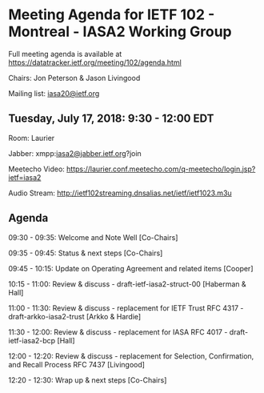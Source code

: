 # Meeting Agenda for IETF 102 - Montreal - IASA2 Working Group

Full meeting agenda is available at https://datatracker.ietf.org/meeting/102/agenda.html

Chairs: Jon Peterson & Jason Livingood

Mailing list: iasa20@ietf.org

## Tuesday, July 17, 2018: 9:30 - 12:00 EDT
Room: Laurier

Jabber: xmpp:iasa2@jabber.ietf.org?join

Meetecho Video: https://laurier.conf.meetecho.com/q-meetecho/login.jsp?ietf=iasa2

Audio Stream: http://ietf102streaming.dnsalias.net/ietf/ietf1023.m3u

## Agenda

09:30 - 09:35:     Welcome and Note Well [Co-Chairs]

09:35 - 09:45:     Status & next steps [Co-Chairs]

09:45 - 10:15:     Update on Operating Agreement and related items [Cooper]

10:15 - 11:00:     Review & discuss - draft-ietf-iasa2-struct-00 [Haberman & Hall]

11:00 - 11:30:     Review & discuss - replacement for IETF Trust RFC 4317 - draft-arkko-iasa2-trust [Arkko & Hardie] 

11:30 - 12:00:     Review & discuss - replacement for IASA RFC 4017 - draft-ietf-iasa2-bcp [Hall]

12:00 - 12:20:     Review & discuss - replacement for Selection, Confirmation, and Recall Process RFC 7437 [Livingood]

12:20 - 12:30:     Wrap up & next steps [Co-Chairs]
